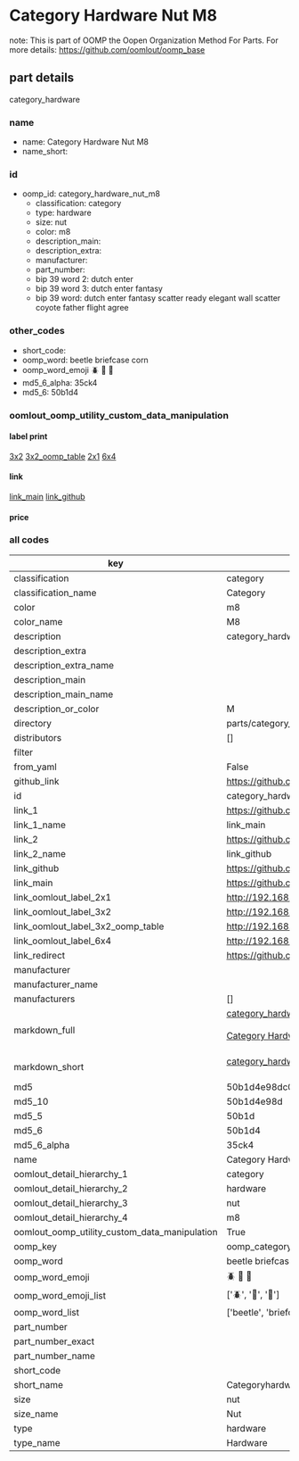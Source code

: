 # Category Hardware Nut M8  

note: This is part of OOMP the Oopen Organization Method For Parts. For more details: https://github.com/oomlout/oomp_base

##  part details
  



category_hardware



### name
* name: Category Hardware Nut M8
* name_short: 
### id
* oomp_id: category_hardware_nut_m8
  * classification: category
  * type: hardware
  * size: nut
  * color: m8
  * description_main: 
  * description_extra: 
  * manufacturer: 
  * part_number: 
  * bip 39 word 2: dutch enter
  * bip 39 word 3: dutch enter fantasy
  * bip 39 word: dutch enter fantasy scatter ready elegant wall scatter coyote father flight agree

### other_codes
* short_code: 
* oomp_word: beetle briefcase corn
* oomp_word_emoji :beetle: :briefcase: :corn:
* md5_6_alpha: 35ck4
* md5_6: 50b1d4






### oomlout_oomp_utility_custom_data_manipulation
#### label print
[3x2](http://192.168.1.245:1112/?label=oomp%2035ck4)
[3x2_oomp_table](http://192.168.1.108:1112/?label=oomp%2035ck4)
[2x1](http://192.168.1.242:1112/?label=oomp%2035ck4)
[6x4](http://192.168.1.55:1112/?label=oomp%2035ck4)    

#### link

[link_main](https://github.com/oomlout/oomlout_oomp_version_1_messy/tree/main/parts/category_hardware_nut_m8) [link_github](https://github.com/oomlout/oomlout_oomp_version_1_messy/tree/main/parts/category_hardware_nut_m8)                             

#### price







### all codes 
| key | value |  
| --- | --- |  
| classification | category |  
| classification_name | Category |  
| color | m8 |  
| color_name | M8 |  
| description | category_hardware |  
| description_extra |  |  
| description_extra_name |  |  
| description_main |  |  
| description_main_name |  |  
| description_or_color | M  |  
| directory | parts/category_hardware_nut_m8 |  
| distributors | [] |  
| filter |  |  
| from_yaml | False |  
| github_link | https://github.com/oomlout/oomlout_oomp_part_src/tree/main/parts/category_hardware_nut_m8 |  
| id | category_hardware_nut_m8 |  
| link_1 | https://github.com/oomlout/oomlout_oomp_version_1_messy/tree/main/parts/category_hardware_nut_m8 |  
| link_1_name | link_main |  
| link_2 | https://github.com/oomlout/oomlout_oomp_version_1_messy/tree/main/parts/category_hardware_nut_m8 |  
| link_2_name | link_github |  
| link_github | https://github.com/oomlout/oomlout_oomp_version_1_messy/tree/main/parts/category_hardware_nut_m8 |  
| link_main | https://github.com/oomlout/oomlout_oomp_version_1_messy/tree/main/parts/category_hardware_nut_m8 |  
| link_oomlout_label_2x1 | http://192.168.1.242:1112/?label=oomp%2035ck4 |  
| link_oomlout_label_3x2 | http://192.168.1.245:1112/?label=oomp%2035ck4 |  
| link_oomlout_label_3x2_oomp_table | http://192.168.1.108:1112/?label=oomp%2035ck4 |  
| link_oomlout_label_6x4 | http://192.168.1.55:1112/?label=oomp%2035ck4 |  
| link_redirect | https://github.com/oomlout/oomlout_oomp_version_1_messy/tree/main/parts/category_hardware_nut_m8 |  
| manufacturer |  |  
| manufacturer_name |  |  
| manufacturers | [] |  
| markdown_full | [category_hardware_nut_m8](none)<br>[](none)<br>[Category Hardware Nut M8](none)<br><br> |  
| markdown_short | [category_hardware_nut_m8](none)<br><br> |  
| md5 | 50b1d4e98dc07ed51e596c06a612da23 |  
| md5_10 | 50b1d4e98d |  
| md5_5 | 50b1d |  
| md5_6 | 50b1d4 |  
| md5_6_alpha | 35ck4 |  
| name | Category Hardware Nut M8 |  
| oomlout_detail_hierarchy_1 | category |  
| oomlout_detail_hierarchy_2 | hardware |  
| oomlout_detail_hierarchy_3 | nut |  
| oomlout_detail_hierarchy_4 | m8 |  
| oomlout_oomp_utility_custom_data_manipulation | True |  
| oomp_key | oomp_category_hardware_nut_m8 |  
| oomp_word | beetle briefcase corn |  
| oomp_word_emoji | :beetle: :briefcase: :corn: |  
| oomp_word_emoji_list | [':beetle:', ':briefcase:', ':corn:'] |  
| oomp_word_list | ['beetle', 'briefcase', 'corn'] |  
| part_number |  |  
| part_number_exact |  |  
| part_number_name |  |  
| short_code |  |  
| short_name | Categoryhardware |  
| size | nut |  
| size_name | Nut |  
| type | hardware |  
| type_name | Hardware |  
